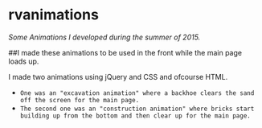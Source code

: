 # rvanimations
*Some Animations I developed during  the summer of 2015.*

##I made these animations to be used in the front while the main page loads up. 

I made two animations using jQuery and CSS and ofcourse HTML.
* `One was an "excavation animation" where a backhoe clears the sand off the screen for the main page.`
* `The second one was an "construction animation" where bricks start building up from the bottom and then clear up for the main page.`
